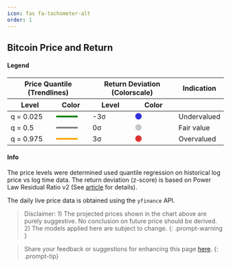 ```yaml
---
icon: fas fa-tachometer-alt
order: 1
---
```


## Bitcoin Price and Return


<link rel="stylesheet" type="text/css" href="/assets/css/spinner.css">
<link rel="stylesheet" type="text/css" href="/assets/css/dashboard.css">

<div id="container" style="background-color:#222; margin-bottom:20px">
    <div id="cover-spin"></div>
</div>  
<div>
    <h4 style="margin-bottom: 0;">Legend</h4>
    <table style="margin-top: 20px; margin-bottom:10px">
        <thead>
            <tr>
                <th colspan="2">Price Quantile (Trendlines)</th>
                <th colspan="2">Return Deviation (Colorscale)</th>
                <th colspan="1">Indication</th>
            </tr>
            <tr>
                <th>Level</th>
                <th>Color</th>
                <th>Level</th>
                <th>Color</th>
                <th> </th>
            </tr>
        </thead>
        <tbody>
            <tr>
                <td>q = 0.025</td>
                <td><div style="width: 50px; height: 4px; background-color: green;"></div></td>
                <td>-3σ</td>
                <td><div style="width: 15px; height: 15px; border-radius: 50%; background-color: rgb(50,50,220);"></div></td>
                <td>Undervalued</td>
            </tr>
            <tr>
                <td>q = 0.5</td>
                <td><div style="width: 50px; height: 4px; background-color: gray;"></div></td>
                <td>0σ</td>
                <td><div style="width: 15px; height: 15px; border-radius: 50%; background-color: rgb(200,200,200);"></div></td>
                <td>Fair value</td>
            </tr>
            <tr>
                <td>q = 0.975</td>
                <td><div style="width: 50px; height: 4px; background-color: orange;"></div></td>
                <td>3σ</td>
                <td><div style="width: 15px; height: 15px; border-radius: 50%; background-color: rgb(220,50,50);"></div></td>
                <td>Overvalued</td>
            </tr>
        </tbody>
    </table>
</div>





#### Info
The price levels were determined used quantile regression on historical log price vs log time data. The return deviation (z-score) is based on Power Law Residual Ratio v2 (See [article](/posts/power-law-residual-ratio-v2/) for details).

The daily live price data is obtained using the `yfinance` API. 

> Disclaimer: 1) The projected prices shown in the chart above are purely suggestive. No conclusion on future price should be derived. 2) The models applied here are subject to change. 
{: .prompt-warning }  

> Share your feedback or suggestions for enhancing this page [here](https://github.com/assridha/assridha.github.io/discussions/5).
{: .prompt-tip} 



<script type="module">
    import { initializeCharts } from '/assets/js/plrr-tradingview.js';

    let isLoading = false;

    async function fetchData(retryCount = 0, maxRetries = 3) {
  
        if (isLoading) return;
        isLoading = true;

        const timeout = 8000;
        const timestamp = new Date().getTime();
        const controller = new AbortController();
        const timeoutId = setTimeout(() => controller.abort(), timeout);

        try {
          
            const response = await fetch(`https://python-server-e4a8c032b69c.herokuapp.com/bitcoin-data?_=${timestamp}`, {
                cache: 'no-store',
                signal: controller.signal,
                headers: {
                    'Accept': 'application/json',
                    'Accept-Encoding': 'gzip, deflate'
                }
            });

            clearTimeout(timeoutId);
            
            if (!response.ok) throw new Error(`HTTP error! status: ${response.status}`);
            
            const bitcoinData = await response.json();
            document.getElementById('container').innerHTML = '';
            initializeCharts(bitcoinData.price_history, bitcoinData.quantile_price);
        } catch (error) {
            console.error('Error fetching data:', error);
            if (retryCount < maxRetries) {
                console.log(`Retrying... Attempt ${retryCount + 1} of ${maxRetries}`);
                setTimeout(() => fetchData(retryCount + 1, maxRetries), 1000 * Math.pow(2, retryCount)); 
            } else {
                document.getElementById('container').innerHTML = 'Error loading data. Please try again later.';
            }
        } finally {
            isLoading = false;
        }
    }

    if (document.readyState === 'loading') {
        document.addEventListener('DOMContentLoaded', fetchData);
    } else {
        fetchData();
    }
</script>